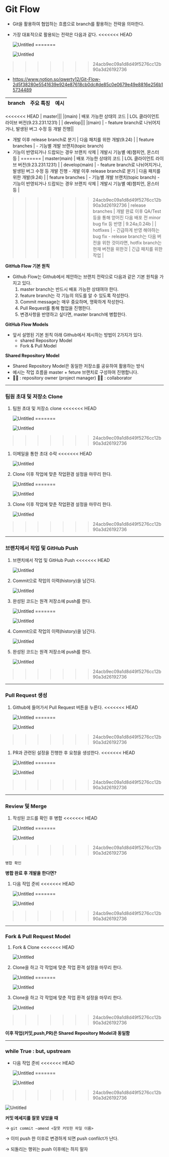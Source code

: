 # Git Flow

- Git을 활용하여 협업하는 흐름으로 branch를 활용하는 전략을 의마한다.
- 가장 대표적으로 활용되는 전략은 다음과 같다.
<<<<<<< HEAD
  
    ![Untitled](Git%20Flow%202d5f38280e5541639e924e87618cb0dc/Untitled.png)
=======
    
    ![Untitled](https://github.com/mangji12/mangji12/blob/master/GIt%26github/Git%20Flow/Git%20Flow/Untitled.png)
>>>>>>> 24acb9ec09a1d8d49f5276cc12b90a3d26192736
    
- https://www.notion.so/qwerty12/Git-Flow-2d5f38280e5541639e924e87618cb0dc#de85c0e0679e49e8816e256b15734489

| branch | 주요 특징 | 예시 |
| --- | --- | --- |
<<<<<<< HEAD
| master|||
|(main) | 배포 가능한 상태의 코드 | LOL 클라이언트 라이브 버전(9.23.231.1231) |
| develop|||
|(main) | - feature branch로 나뉘어지거나, 발생된 버그 수정 등 개발 진행||
- 개발 이후 release branch로 분기 | 다음 패치를 위한 개발(9.24) |
| feature branches | - 기능별 개발 브랜치(topic branch)
- 기능이 반영되거나 드랍되는 경우 브랜치 삭제 | 개발시 기능별
예)챔피언, 몬스터 등 |
=======
| master(main) | 배포 가능한 상태의 코드 | LOL 클라이언트 라이브 버전(9.23.231.1231) |
| develop(main) | - feature branch로 나뉘어지거나, 발생된 버그 수정 등 개발 진행 - 개발 이후 release branch로 분기 | 다음 패치를 위한 개발(9.24) |
| feature branches | - 기능별 개발 브랜치(topic branch) - 기능이 반영되거나 드랍되는 경우 브랜치 삭제 | 개발시 기능별 예)챔피언, 몬스터 등 |
>>>>>>> 24acb9ec09a1d8d49f5276cc12b90a3d26192736
| release branches | 개발 완료 이후 QA/Test 등을 통해 얻어진 다음 배포 전 minor bug fix 등 반영 | 9.24a,0.24b |
| hotfixes | - 긴급하게 반영 해야하는 bug fix - release branch는 다음 버전을 위한 것이라면, hotfix branch는 현재 버전을 위한것 | 긴급 패치를 위한 작업 |

**GitHub Flow 기본 원칙**

- Github Flow는 Github에서 제안하는 브랜치 전략으로 다음과 같은 기본 원칙을 가지고 있다.
    1. master branch는 반드시 배포 가능한 상태여야 한다.
    2. feature branch는 각 기능의 의도를 알 수 있도록 작성한다.
    3. Commit message는 매우 중요하며, 명확하게 작성한다.
    4. Pull Request를 통해 협업을 진행한다.
    5. 변경사항을 반영하고 싶다면, master branch에 병합한다.
    

**GitHub Flow Models**

- 앞서 설명된 기본 원칙 아래 Github에서 제시하는 방법이 2가지가 있다.
    - shared Repository Model
    - Fork & Pull Model

**Shared Repository Model**

- Shared Repository Model은 동일한 저장소를 공유하여 활용하는 방식
- 예시는 작업 흐름을 master + feture 브랜치로 구성하여 진행합니다.
- 🧙‍♀️ : repository owner (project manager)
🧟‍♂️ : collaborator

---

### 팀원 초대 및 저장소 Clone

1. 팀원 초대 및 저장소 clone
<<<<<<< HEAD
   
    ![Untitled](Git%20Flow%202d5f38280e5541639e924e87618cb0dc/Untitled%201.png)
=======
    
    ![Untitled](https://github.com/mangji12/mangji12/blob/master/GIt%26github/Git%20Flow/Git%20Flow/Untitled%201.png)
>>>>>>> 24acb9ec09a1d8d49f5276cc12b90a3d26192736
    
1. 이메일을 통한 초대 수락
<<<<<<< HEAD
   
    ![Untitled](Git%20Flow%202d5f38280e5541639e924e87618cb0dc/Untitled%202.png)
    
2. Clone 이후 작업에 맞춘 작업환경 설정을 마무리 한다.
   
    ![Untitled](Git%20Flow%202d5f38280e5541639e924e87618cb0dc/Untitled%203.png)
=======
    
    ![Untitled](https://github.com/mangji12/mangji12/blob/master/GIt%26github/Git%20Flow/Git%20Flow/Untitled%202.png)
    
2. Clone 이후 작업에 맞춘 작업환경 설정을 마무리 한다.
    
    ![Untitled](https://github.com/mangji12/mangji12/blob/master/GIt%26github/Git%20Flow/Git%20Flow/Untitled%203.png)
>>>>>>> 24acb9ec09a1d8d49f5276cc12b90a3d26192736
    

---

### 브랜치에서 작업 및 GitHub Push

1. 브랜치에서 작업 및 GitHub Push
<<<<<<< HEAD
   
    ![Untitled](Git%20Flow%202d5f38280e5541639e924e87618cb0dc/Untitled%204.png)
    
2. Commit으로 작업의 이력(history)을 남긴다.
   
    ![Untitled](Git%20Flow%202d5f38280e5541639e924e87618cb0dc/Untitled%205.png)
    
3. 완성된 코드는 원격 저장소에 push를 한다.
   
    ![Untitled](Git%20Flow%202d5f38280e5541639e924e87618cb0dc/Untitled%206.png)
=======
    
    ![Untitled](https://github.com/mangji12/mangji12/blob/master/GIt%26github/Git%20Flow/Git%20Flow/Untitled%204.png)
    
2. Commit으로 작업의 이력(history)을 남긴다.
    
    ![Untitled](https://github.com/mangji12/mangji12/blob/master/GIt%26github/Git%20Flow/Git%20Flow/Untitled%205.png)
    
3. 완성된 코드는 원격 저장소에 push를 한다.
    
    ![Untitled](https://github.com/mangji12/mangji12/blob/master/GIt%26github/Git%20Flow/Git%20Flow/Untitled%206.png)
>>>>>>> 24acb9ec09a1d8d49f5276cc12b90a3d26192736
    

---

### Pull Request 생성

1. Github에 들어가서 Pull Request 버튼을 누른다.
<<<<<<< HEAD
   
    ![Untitled](Git%20Flow%202d5f38280e5541639e924e87618cb0dc/Untitled%207.png)
=======
    
    ![Untitled](https://github.com/mangji12/mangji12/blob/master/GIt%26github/Git%20Flow/Git%20Flow/Untitled%207.png)
>>>>>>> 24acb9ec09a1d8d49f5276cc12b90a3d26192736
    
1. PR과 관련된 설정을 진행한 후 요청을 생성한다.
<<<<<<< HEAD
   
    ![Untitled](Git%20Flow%202d5f38280e5541639e924e87618cb0dc/Untitled%208.png)
=======
    
    ![Untitled](https://github.com/mangji12/mangji12/blob/master/GIt%26github/Git%20Flow/Git%20Flow/Untitled%208.png)
>>>>>>> 24acb9ec09a1d8d49f5276cc12b90a3d26192736
    

---

### Review 및 Merge

1. 작성된 코드를 확인 후 병합
<<<<<<< HEAD
   
    ![Untitled](Git%20Flow%202d5f38280e5541639e924e87618cb0dc/Untitled%209.png)
=======
    
    ![Untitled](https://github.com/mangji12/mangji12/blob/master/GIt%26github/Git%20Flow/Git%20Flow/Untitled%209.png)
>>>>>>> 24acb9ec09a1d8d49f5276cc12b90a3d26192736
    
    병합 확인
    

**병합 완료 후 개발을 한다면?**

1. 다음 작업 준비
<<<<<<< HEAD
   
    ![Untitled](Git%20Flow%202d5f38280e5541639e924e87618cb0dc/Untitled%2010.png)
=======
    
    ![Untitled](https://github.com/mangji12/mangji12/blob/master/GIt%26github/Git%20Flow/Git%20Flow/Untitled%2010.png)
>>>>>>> 24acb9ec09a1d8d49f5276cc12b90a3d26192736
    

---

### Fork & Pull Request Model

1. Fork & Clone
<<<<<<< HEAD
   
    ![Untitled](Git%20Flow%202d5f38280e5541639e924e87618cb0dc/Untitled%2011.png)
    
2. Clone을 하고 각 작업에 맞춘 작업 환격 설정을 마무리 한다.
   
    ![Untitled](Git%20Flow%202d5f38280e5541639e924e87618cb0dc/Untitled%2012.png)
=======
    
    ![Untitled](https://github.com/mangji12/mangji12/blob/master/GIt%26github/Git%20Flow/Git%20Flow/Untitled%2011.png)
    
2. Clone을 하고 각 작업에 맞춘 작업 환격 설정을 마무리 한다.
    
    ![Untitled](https://github.com/mangji12/mangji12/blob/master/GIt%26github/Git%20Flow/Git%20Flow/Untitled%2012.png)
>>>>>>> 24acb9ec09a1d8d49f5276cc12b90a3d26192736
    

**이후 작업(커밋,push,PR)은 Shared Repository Model과 동일함**

---

### while True : but, upstream

- 다음 작업 준비
<<<<<<< HEAD
  
    ![Untitled](Git%20Flow%202d5f38280e5541639e924e87618cb0dc/Untitled%2013.png)
=======
    
    ![Untitled](https://github.com/mangji12/mangji12/blob/master/GIt%26github/Git%20Flow/Git%20Flow/Untitled%2013.png)
>>>>>>> 24acb9ec09a1d8d49f5276cc12b90a3d26192736
    

![Untitled](https://github.com/mangji12/mangji12/blob/master/GIt%26github/Git%20Flow/Git%20Flow/Untitled%2014.png)

**커밋 메세지를 잘못 넣었을 때**

→ `git commit —amend <잘못 커밋한 파일 이름>`

→ 이미 push 한 이후로 변경하게 되면 push confilct가 난다.

→ 되돌리는 행위는 push 이후에는 하지 말자
